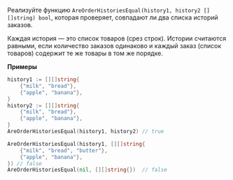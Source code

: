 Реализуйте функцию `AreOrderHistoriesEqual(history1, history2 [][]string) bool`, которая проверяет, совпадают ли два списка историй заказов.  

Каждая история — это список товаров (срез строк). Истории считаются равными, если количество заказов одинаково и каждый заказ (список товаров) содержит те же товары в том же порядке.

**Примеры**

```go
history1 := [][]string{
	{"milk", "bread"},
	{"apple", "banana"},
}
history2 := [][]string{
	{"milk", "bread"},
	{"apple", "banana"},
}
AreOrderHistoriesEqual(history1, history2) // true

AreOrderHistoriesEqual(history1, [][]string{
	{"milk", "bread", "butter"},
	{"apple", "banana"},
}) // false
AreOrderHistoriesEqual(nil, [][]string{})  // false
```

